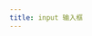 ```yaml
---
title: input 输入框
---
```

<ClientOnly>
<input-demo> </input-demo>
</ClientOnly>
<input-attribute>
</input-attribute>